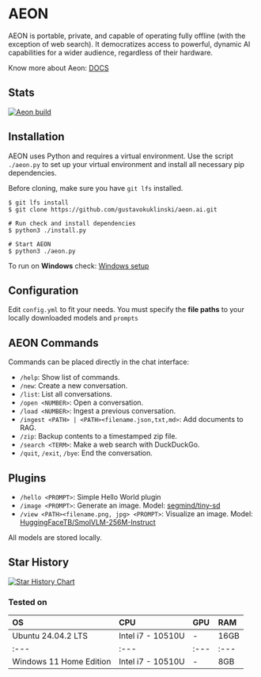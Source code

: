 # AEON
AEON is portable, private, and capable of operating fully offline (with the exception of web search). It democratizes access to powerful, dynamic AI capabilities for a wider audience, regardless of their hardware.

Know more about Aeon: [DOCS](https://github.com/gustavokuklinski/aeon.ai/blob/main/docs/)

## Stats
[![Aeon build](https://github.com/gustavokuklinski/aeon.ai/actions/workflows/python-app.yml/badge.svg)](https://github.com/gustavokuklinski/aeon.ai/actions/workflows/python-app.yml)


## Installation

AEON uses Python and requires a virtual environment. Use the script `./aeon.py` to set up your virtual environment and install all necessary pip dependencies.

Before cloning, make sure you have `git lfs` installed.

```shell
$ git lfs install
$ git clone https://github.com/gustavokuklinski/aeon.ai.git

# Run check and install dependencies
$ python3 ./install.py 

# Start AEON
$ python3 ./aeon.py
```

To run on **Windows** check: [Windows setup](https://github.com/gustavokuklinski/aeon.ai/blob/main/docs/WINDOWS.md)


## Configuration

Edit `config.yml` to fit your needs. You must specify the **file paths** to your locally downloaded models and `prompts`


## AEON Commands

Commands can be placed directly in the chat interface:

* `/help`: Show list of commands.
* `/new`: Create a new conversation.
* `/list`: List all conversations.
* `/open <NUMBER>`: Open a conversation.
* `/load <NUMBER>`: Ingest a previous conversation.
* `/ingest <PATH> | <PATH><filename.json,txt,md>`: Add documents to RAG.
* `/zip`: Backup contents to a timestamped zip file.
* `/search <TERM>`: Make a web search with DuckDuckGo.
* `/quit`, `/exit`, `/bye`: End the conversation.


## Plugins

* `/hello <PROMPT>`: Simple Hello World plugin
* `/image <PROMPT>`: Generate an image. Model: [segmind/tiny-sd](https://huggingface.co/segmind/tiny-sd)
* `/view <PATH><filename.png, jpg> <PROMPT>`: Visualize an image. Model: [HuggingFaceTB/SmolVLM-256M-Instruct](https://huggingface.co/HuggingFaceTB/SmolVLM-256M-Instruct)

All models are stored locally.


## Star History

[![Star History Chart](https://api.star-history.com/svg?repos=gustavokuklinski/aeon.ai&type=Date)](https://www.star-history.com/#gustavokuklinski/aeon.ai&Date)

### Tested on

| OS | CPU | GPU | RAM |
|:---|:---|:---|:---|
| Ubuntu 24.04.2 LTS | Intel i7 - 10510U | - | 16GB |
|:---|:---|:---|:---|:---|
| Windows 11 Home Edition | Intel i7 - 10510U | - | 8GB |